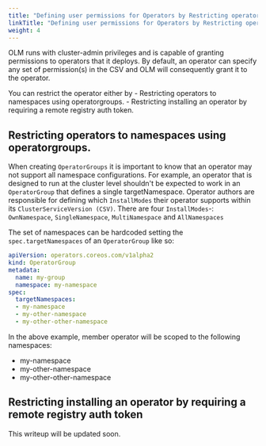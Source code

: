 ```yaml
---
title: "Defining user permissions for Operators by Restricting operators"
linkTitle: "Defining user permissions for Operators by Restricting operators"
weight: 4
---
```


OLM runs with cluster-admin privileges and is capable of granting permissions to operators that it deploys. By default, an operator can specify any set of permission(s) in the CSV and OLM will consequently grant it to the operator.

You can restrict the operator either by
    - Restricting operators to namespaces using operatorgroups.
    - Restricting installing an operator by requiring a remote registry auth token.

## Restricting operators to namespaces using operatorgroups.

When creating `OperatorGroups` it is important to know that an operator may not support all namespace configurations. For example, an operator that is designed to run at the cluster level shouldn't be expected to work in an `OperatorGroup` that defines a single targetNamespace. Operator authors are responsible for defining which `InstallModes` their operator supports within its `ClusterServiceVersion (CSV)`. There are four `InstallModes`-: `OwnNamespace`, `SingleNamespace`, `MultiNamespace` and `AllNamespaces`

The set of namespaces can be hardcoded setting the `spec.targetNamespaces` of an `OperatorGroup` like so:

```yaml
apiVersion: operators.coreos.com/v1alpha2
kind: OperatorGroup
metadata:
  name: my-group
  namespace: my-namespace
spec:
  targetNamespaces:
  - my-namespace
  - my-other-namespace
  - my-other-other-namespace
```

In the above example, member operator will be scoped to the following namespaces:

* my-namespace
* my-other-namespace
* my-other-other-namespace

## Restricting installing an operator by requiring a remote registry auth token

This writeup will be updated soon.